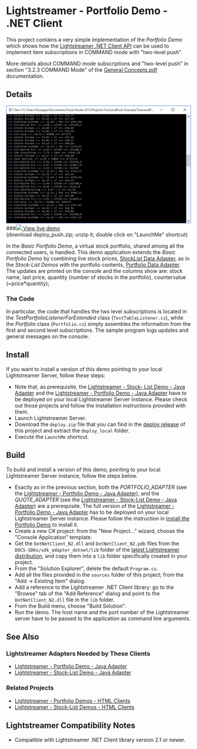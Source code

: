 # Lightstreamer - Portfolio Demo - .NET Client

This project contains a very simple implementation of the *Portfolio Demo* which shows how the [Lightstreamer .NET Client API](http://www.lightstreamer.com/docs/client_dotnet_api/frames.html) can be used to implement item subscriptions in COMMAND mode with "two-level push".

More details about COMMAND mode subscriptions and "two-level push" in section "3.2.3 COMMAND Mode" of the [General Concepts.pdf](http://www.lightstreamer.com/docs/base/General%20Concepts.pdf) documentation.

<!-- START DESCRIPTION lightstreamer-example-portfolio-client-dotnet -->

## Details

[![screenshot](screen_large.png)](http://demos.lightstreamer.com/DotNetPortfolioDemo/deploy_push.zip)<br>
###[![](http://demos.lightstreamer.com/site/img/play.png) View live demo](http://demos.lightstreamer.com/DotNetPortfolioDemo/deploy_push.zip)<br>
(download deploy_push.zip; unzip it; double click on "LaunchMe" shortcut)

In the *Basic Portfolio Demo*, a virtual stock portfolio, shared among all the connected users, is handled. This demo application extends the *Basic Portfolio Demo* by combining live stock prices, [StockList Data Adapter](https://github.com/Lightstreamer/Lightstreamer-example-Stocklist-adapter-java), as in the *Stock-List Demos* with the portfolio contents, [Portfolio Data Adapter](https://github.com/Lightstreamer/Lightstreamer-example-Portfolio-adapter-java).
The updates are printed on the console and the columns show are: stock name, last price, quantity (number of stocks in the portfolio), countervalue (=price*quantity);

### The Code

In particular, the code that handles the two level subscriptions is located in the *TestPortfolioListenerForExtended* class (`TestTableListener.cs`), while the *Portfolio* class (`Portfolio.cs`) simply assembles the information from the first and second level subscriptions.
The sample program logs updates and general messages on the console.

<!-- END DESCRIPTION lightstreamer-example-portfolio-client-dotnet -->

## Install 

If you want to install a version of this demo pointing to your local Lightstreamer Server, follow these steps:

* Note that, as prerequisite, the [Lightstreamer - Stock- List Demo - Java Adapter](https://github.com/Weswit/Lightstreamer-example-Stocklist-adapter-java) and the [Lightstreamer - Portfolio Demo - Java Adapter](https://github.com/Weswit/Lightstreamer-example-Portfolio-adapter-java) have to be deployed on your local Lightstreamer Server instance. 
Please check out those projects and follow the installation instructions provided with them.
* Launch Lightstreamer Server.
* Download the `deploy.zip` file that you can find in the [deploy release](https://github.com/Weswit/Lightstreamer-example-Portfolio-client-dotnet/releases) of this project and extract the `deploy_local` folder.
* Execute the `LaunchMe` shortcut.

## Build

To build and install a version of this demo, pointing to your local Lightstreamer Server instance, follow the steps below.

* Exactly as in the previous section, both the *PORTFOLIO_ADAPTER* (see the [Lightstreamer - Portfolio Demo - Java Adapter](https://github.com/Weswit/Lightstreamer-example-Portfolio-adapter-java)), and the *QUOTE_ADAPTER* (see the [Lightstreamer - Stock-List Demo - Java Adapter](https://github.com/Weswit/Lightstreamer-example-StockList-adapter-java)) are a prerequisite. The full version of the [Lightstreamer - Portfolio Demo - Java Adapter](https://github.com/Weswit/Lightstreamer-example-Portfolio-adapter-java) has to be deployed on your local Lightstreamer Server instance. Please follow the instruction in [Install the Portfolio Demo](https://github.com/Weswit/Lightstreamer-example-Portfolio-adapter-java#install-the-portfolio-demo) to install it.
* Create a new C# project: from the "New Project..." wizard, choose the "Console Application" template.
* Get the `DotNetClient_N2.dll` and `DotNetClient_N2.pdb` files from the `DOCS-SDKs/sdk_adapter_dotnet/lib` folder of the [latest Lightstreamer distribution](http://www.lightstreamer.com/download), and copy them into a `lib` folder specifically created in your project.
* From the "Solution Explorer", delete the default `Program.cs`.
* Add all the files provided in the `sources` folder of this project; from the "Add -> Existing Item" dialog.
* Add a reference to the Lightstreamer .NET Client library: go to the "Browse" tab of the "Add Reference" dialog and point to the `DotNetClient_N2.dll` file in the `lib` folder.
* From the Build menu, choose "Build Solution".
* Run the demo. The host name and the port number of the Lightstreamer server have to be passed to the application as command line arguments.<BR/>

## See Also

### Lightstreamer Adapters Needed by These Clients
<!-- START RELATED_ENTRIES -->

* [Lightstreamer - Portfolio Demo - Java Adapter](https://github.com/Weswit/Lightstreamer-example-Portfolio-adapter-java)
* [Lightstreamer - Stock-List Demo - Java Adapter](https://github.com/Weswit/Lightstreamer-example-Stocklist-adapter-java)

<!-- END RELATED_ENTRIES -->

### Related Projects

* [Lightstreamer - Portfolio Demos - HTML Clients](https://github.com/Weswit/Lightstreamer-example-Portfolio-client-javascript)
* [Lightstreamer - Stock-List Demos - HTML Clients](https://github.com/Weswit/Lightstreamer-example-Stocklist-client-javascript)

## Lightstreamer Compatibility Notes

- Compatible with Lightstreamer .NET Client library version 2.1 or newer.
